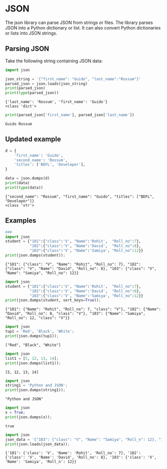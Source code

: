 
# JSON

The json library can parse JSON from strings or files. The library parses JSON into a Python dictionary or list. It can also convert Python dictionaries or lists into JSON strings.

## Parsing JSON
Take the following string containing JSON data:


```python
import json

json_string = '{"first_name": "Guido", "last_name":"Rossum"}'
parsed_json = json.loads(json_string)
print(parsed_json)
print(type(parsed_json))
```

    {'last_name': 'Rossum', 'first_name': 'Guido'}
    <class 'dict'>
    


```python
print(parsed_json['first_name'], parsed_json['last_name'])
```

    Guido Rossum
    

## Updated example


```python
d = {
    'first_name': 'Guido',
    'second_name': 'Rossum',
    'titles': ['BDFL', 'Developer'],
}

data = json.dumps(d)
print(data)
print(type(data))
```

    {"second_name": "Rossum", "first_name": "Guido", "titles": ["BDFL", "Developer"]}
    <class 'str'>
    

## Examples


```python
### 
import json  
student = {"101":{"class":'V', "Name":'Rohit',  "Roll_no":7},  
           "102":{"class":'V', "Name":'David',  "Roll_no":8},  
           "103":{"class":'V', "Name":'Samiya', "Roll_no":12}}  
print(json.dumps(student)); 
```

    {"101": {"class": "V", "Name": "Rohit", "Roll_no": 7}, "102": {"class": "V", "Name": "David", "Roll_no": 8}, "103": {"class": "V", "Name": "Samiya", "Roll_no": 12}}
    


```python
import json  
student = {"101":{"class":'V', "Name":'Rohit',  "Roll_no":7},  
           "102":{"class":'V', "Name":'David',  "Roll_no":8},  
           "103":{"class":'V', "Name":'Samiya', "Roll_no":12}}  
print(json.dumps(student, sort_keys=True)); 
```

    {"101": {"Name": "Rohit", "Roll_no": 7, "class": "V"}, "102": {"Name": "David", "Roll_no": 8, "class": "V"}, "103": {"Name": "Samiya", "Roll_no": 12, "class": "V"}}
    


```python
import json  
tup1 = 'Red', 'Black', 'White';  
print(json.dumps(tup1));
```

    ["Red", "Black", "White"]
    


```python
import json  
list1 = [5, 12, 13, 14];  
print(json.dumps(list1));
```

    [5, 12, 13, 14]
    


```python
import json  
string1 = 'Python and JSON';  
print(json.dumps(string1));
```

    "Python and JSON"
    


```python
import json  
x = True;  
print(json.dumps(x));  
```

    true
    


```python
import json  
json_data = '{"103": {"class": "V", "Name": "Samiya", "Roll_n": 12}, "102": {"class": "V", "Name": "David", "Roll_no": 8}, "101": {"class": "V", "Name": "Rohit", "Roll_no": 7}}';  
print(json.loads(json_data));

```

    {'101': {'class': 'V', 'Name': 'Rohit', 'Roll_no': 7}, '102': {'class': 'V', 'Name': 'David', 'Roll_no': 8}, '103': {'class': 'V', 'Name': 'Samiya', 'Roll_n': 12}}
    


```python

```
